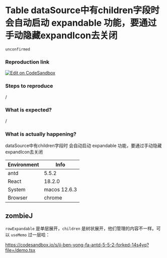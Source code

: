 # Table dataSource中有children字段时 会自动启动 expandable 功能，要通过手动隐藏expandIcon去关闭

`unconfirmed`

### Reproduction link

[![Edit on CodeSandbox](https://codesandbox.io/static/img/play-codesandbox.svg)](https://codesandbox.io/s/ji-ben-yong-fa-antd-5-5-2-forked-wdujqm?file=/demo.tsx)

### Steps to reproduce

/

### What is expected?

/

### What is actually happening?

dataSource中有children字段时 会自动启动 expandable 功能，要通过手动隐藏expandIcon去关闭

| Environment | Info         |
| ----------- | ------------ |
| antd        | 5.5.2        |
| React       | 18.2.0       |
| System      | macos 12.6.3 |
| Browser     | chrome       |

<!-- generated by ant-design-issue-helper. DO NOT REMOVE -->

## zombieJ

`rowExpandable` 是单层展开，`children` 是树状展开，他们管理的内容不一样。可以 `useMemo` 过一层哈：

https://codesandbox.io/s/ji-ben-yong-fa-antd-5-5-2-forked-14s4yq?file=/demo.tsx
